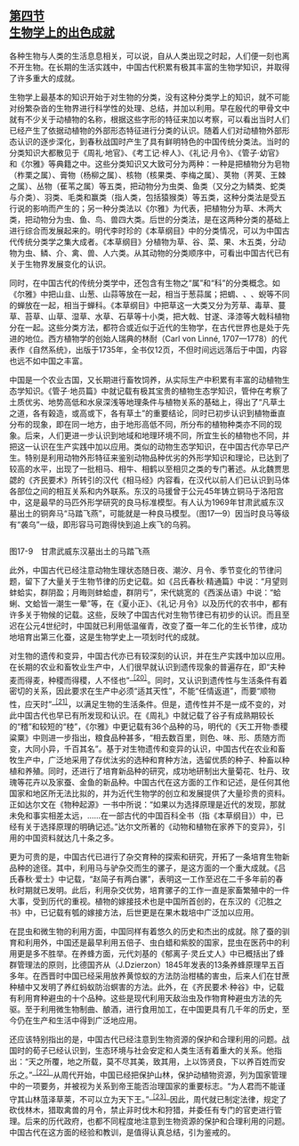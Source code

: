 <?xml version='1.0' encoding='utf-8'?>
<html xmlns="http://www.w3.org/1999/xhtml">
  <head>
    <title>中国古代文化史（插图本）（上下）</title>
    <link href="page-template.xpgt" rel="stylesheet" type="application/vnd.adobe-page-template+xml"/>
    <meta http-equiv="Content-Type" content="text/html; charset=utf-8"/>
  <link href="../stylesheet.css" rel="stylesheet" type="text/css"/>
<link href="../page_styles.css" rel="stylesheet" type="text/css"/>
</head>
  <body class="calibre">
<div class="calibre1" id="chapter17">
<h2 class="left" id="sec104"><a class="calibre29" href="part0004.html#s104">第四节<br class="calibre27"/>生物学上的出色成就</a></h2>
<p class="indent">各种生物与人类的生活息息相关，可以说，自从人类出现之时起，人们便一刻也离不开生物。在长期的生活实践中，中国古代积累有极其丰富的生物学知识，<a id="page762"></a>并取得了许多重大的成就。</p>
<p class="indent">生物学上最基本的知识开始于对生物的分类，没有这种分类学上的知识，就不可能对纷繁杂沓的生物界进行科学性的处理、总结，并加以利用。早在殷代的甲骨文中就有不少关于动植物的名称，根据这些字形的特征来加以考察，可以看出当时人们已经产生了依据动植物的外部形态特征进行分类的认识。随着人们对动植物外部形态认识的逐步深化，到春秋战国时产生了具有鲜明特色的中国传统分类法。当时的分类知识大都散见于《周礼·地官》、《考工记·梓人》、《礼记·月令》、《管子·幼官》和《尔雅》等典籍之中。这些分类知识又大致可分为两种：一种是把植物分为皂物（柞栗之属）、膏物（杨柳之属）、核物（核果类、李梅之属）、荚物（荠荚、王棘之属）、丛物（萑苇之属）等五类，把动物分为虫类、鱼类（又分之为鳞类、蛇类与介类）、羽类、毛类和赢类（指人类，包括猿猴类）等五类，这种分类法是受五行说的影响而产生的；另一种分类法以《尔雅》为代表，把植物分为草、木两大类，把动物分为虫、鱼、鸟、兽四大类。后世的分类法，是在这两种分类的基础上进行综合而发展起来的。明代李时珍的《本草纲目》中的分类情况，可以为中国古代传统分类学之集大成者。《本草纲目》分植物为草、谷、菜、果、木五类，分动物为虫、鳞、介、禽、兽、人六类。从其动物的分类顺序中，可看出中国古代已有关于生物界发展变化的认识。</p>
<p class="indent">同时，在中国古代的传统分类学中，还包含有生物之“属”和“科”的分类概念。如《尔雅》中把山韭、山葱、山蒜等放在一起，相当于葱蒜属；把蜩、<img alt="" class="calibre40" src="../images/00493.gif"/>、<img alt="" class="calibre40" src="../images/00423.gif"/>、蜺等不同的蝉放在一起，相当于蝉科。《本草纲目》中把草这一大类又分为芳草、毒草、蔓草、苔草、山草、湿草、水草、石草等十小类，把大戟、甘遂、泽漆等大戟科植物分在一起。这些分类方法，都符合或近似于近代的生物学，在古代世界也是处于先进的地位。西方植物学的创始人瑞典的林耐（Carl von Linné, 1707—1778）的代表作《自然系统》，出版于1735年，全书仅12页，不但时间远远落后于中国，内容也远不如中国之丰富。</p>
<p class="indent">中国是一个农业古国，又长期进行畜牧饲养，从实际生产中积累有丰富的动植物生态学知识。《管子·地员篇》中就记载有极其宝贵的植物生态学知识，管仲在考察了土质优劣、地势高低和水泉深浅等地理条件与植物关系的基础上，得出了“凡草土之道，各有榖造，或高或下，各有草土”的重要结论，同时已初步认识到植物垂直分布的现象，即在同一地方，由于地形高低不同，所分布的植物种类亦不同的现象。后来，人们更进一步认识到地域和地理环境不同，所宜生长的植物也不同，并把这一认识在生产实践中加以应用。类似的动物生态学知识，在中国古代亦早已产生。特别是利用动物外形特征来鉴别动物品种优劣的外形学知<a id="page763"></a>识和理论，已达到了较高的水平，出现了一批相马、相牛、相鹤以至相贝之类的专门著述。从北魏贾思勰的《齐民要术》所转引的汉代《相马经》内容看，在汉代以前人们已认识到马体各部位之间的相互关系和内外联系。东汉的马援曾于公元45年铸立铜马于洛阳宫中，这是最早的马匹外形学研究的良马标准模型。有人认为1969年甘肃武威东汉墓出土的铜奔马“马踏飞燕”，可能就是一种良马模型。（图17—9）因当时良马等级有“袭乌”一级，即形容马可跑得快到追上疾飞的乌鸦。</p>
<div class="image">
<p class="center"><img alt="" class="calibre402" src="../images/00429.jpeg"/></p>
<p class="caption">图17-9　甘肃武威东汉墓出土的马踏飞燕</p>
</div>
<p class="indent">此外，中国古代已经注意动物生理状态随日夜、潮汐、月令、季节变化的节律问题，留下了大量关于生物节律的历史记载。如《吕氏春秋·精通篇》中说：“月望则蚌蛤实，群阴盈；月晦则蚌蛤虚，群阴亏”，宋代姚宽的《西溪丛语》中说：“蛤蜊、文蛤皆一潮生一晕”等，在《夏小正》、《礼记·月令》以及历代的农书中，都有许多关于物候的记载。这些，反映了中国古代对生物节律已有初步的认识。而且至迟在公元4世纪时，中国就已利用低温催青，改变了蚕一年二化的生长节律，成功地培育出第三化蚕，这是生物学史上一项划时代的成就。</p>
<p class="indent">对生物的遗传和变异，中国古代亦已有较深刻的认识，并在生产实践中加以应用。在长期的农业和畜牧业生产中，人们很早就认识到遗传现象的普遍存在，即“夫种麦而得麦，种稷而得稷，人不怪也”<sup class="calibre33"><a href="part0133.html#fn345" id="fnref345">［20］</a></sup>。同时，又认识到遗传性与生活条件有着密切的关系，因此要求在生产中必须“适其天性”，不能“任情返道”，<a id="page764"></a>而要“顺物性，应天时”<sup class="calibre33"><a href="part0133.html#fn346" id="fnref346">［21］</a></sup>，以满足生物的生活条件。但是，遗传性并不是一成不变的，对此中国古代也早已有所发现和认识。在《周礼》中就记载了谷子有成熟期较长的“稽”和较短的“稑”，《尔雅》中更记载有36个品种的马，明代的《天工开物·黍稷粱粟》中则进一步指出，粮食品种甚多，“相去数百里，则色、味、形、质随方而变，大同小异，千百其名”。基于对生物遗传和变异的认识，中国古代在农业和畜牧生产中，广泛地采用了存优汰劣的选种和育种方法，选留优质的种子、种畜以种植和养殖。同时，还进行了培育新品种的研究，成功地研制出大量菊花、牡丹、玫瑰等花卉以及家蚕、金鱼的新品种。中国古代在这方面的工作和记述，是任何其他国家和地区所无法比拟的，并为近代生物学的创立和发展提供了大量珍贵的资料。正如达尔文在《物种起源》一书中所说：“如果以为选择原理是近代的发现，那就未免和事实相差太远，……在一部古代的中国百科全书（指《本草纲目》）中，已经有关于选择原理的明确记述。”达尔文所著的《动物和植物在家养下的变异》，引用的中国资料就达几十条之多。</p>
<p class="indent">更为可贵的是，中国古代已进行了杂交育种的探索和研究，开拓了一条培育生物新品种的途径。其中，利用马与驴杂交而生的骡子，是这方面的一个重大成就。《吕氏春秋·爱士》中记载，“赵简子有两白骡”，表明这一工作至迟在二千多年前的春秋时期就已发明。此后，利用杂交优势，培育骡子的工作一直是家畜繁殖中的一件大事，受到历代的重视。植物的嫁接技术也是中国所首创的，在东汉的《氾胜之书》中，已记载有瓠的嫁接方法，后世更是在果木栽培中广泛加以应用。</p>
<p class="indent">在昆虫和微生物的利用方面，中国同样有着悠久的历史和杰出的成就。除了蚕的驯育和利用外，中国还是最早利用五倍子、虫白蜡和紫胶的国家，昆虫在医药中的利用更是多不胜举。在养蜂方面，元代刘基的《郁离子·灵丘丈人》中已概括出了蜂群管理法的原则，比德国齐从（J.Dzierzon）1845年发表的13条养蜂原理早五百多年。在西晋时中国已经采用放养黄惊蚁的方法防治柑橘的害虫，后来人们在甘蔗种植中又发明了养红蚂蚁防治螟害的方法。此外，在《齐民要术·种谷》中，记载有利用育种避虫的十个品种。这些是现代利用天敌治虫及作物育种避虫方法的先驱。至于利用微生物制曲、酿酒，进行食用加工，在中国更具有几千年的历史，至今仍在生产和生活中得到广泛地应用。</p>
<p class="indent">还应该特别指出的是，中国古代已经注意到生物资源的保护和合理利用的问<a id="page765"></a>题。战国时的荀子已经认识到，生态环境与社会安定和人类生活有着重大的关系。他指出：“天之所覆，地之所载，莫不尽其美，致其用，上以饰贤良，下以养百姓而安乐之。”<sup class="calibre33"><a href="part0133.html#fn347" id="fnref347">［22］</a></sup>从周代开始，中国已经把保护山林，保护动植物资源，列为国家管理中的一项要务，并被视为关系到帝王能否治理国家的重要标志。“为人君而不能谨守其山林菹泽草莱，不可以立为天下王。”<sup class="calibre33"><a href="part0133.html#fn348" id="fnref348">［23］</a></sup>因此，周代就已制定法律，规定了砍伐林木，猎取禽兽的月令，禁止非时伐木和狩猎，并委任有专门的官吏进行管理。后来的历代政府，也都不同程度地注意到生物资源的保护和合理利用的问题。中国古代在这方面的经验和教训，是值得认真总结，引为鉴戒的。</p>
</div>
</body>
</html>
